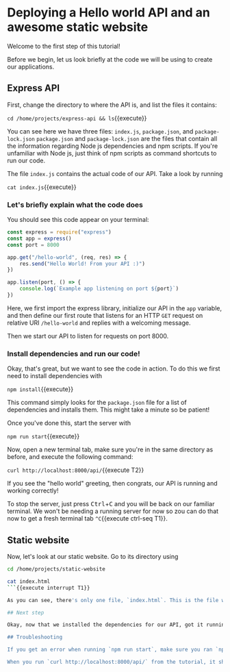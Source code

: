 # Deploying a Hello world API and an awesome static website

Welcome to the first step of this tutorial!

Before we begin, let us look briefly at the code we will be using to create our applications.

## Express API

First, change the directory to where the API is, and list the files it contains:

`cd /home/projects/express-api && ls`{{execute}}

You can see here we have three files: `index.js`, `package.json`, and `package-lock.json`
`package.json` and `package-lock.json` are the files that contain all the information regarding Node js dependencies and npm scripts. If you're unfamiliar with Node js, just think of npm scripts as command shortcuts to run our code.

The file `index.js` contains the actual code of our API. Take a look by running

`cat index.js`{{execute}}

### Let's briefly explain what the code does

You should see this code appear on your terminal:

```js
const express = require("express")
const app = express()
const port = 8000

app.get("/hello-world", (req, res) => {
    res.send("Hello World! From your API :)")
})

app.listen(port, () => {
    console.log(`Example app listening on port ${port}`)
})
```

Here, we first import the express library, initialize our API in the `app` variable, and then define our first route that listens for an HTTP `GET` request on relative URI `/hello-world` and replies with a welcoming message.

Then we start our API to listen for requests on port 8000.

### Install dependencies and run our code!

Okay, that's great, but we want to see the code in action. To do this we first need to install dependencies with

`npm install`{{execute}}

This command simply looks for the `package.json` file for a list of dependencies and installs them.
This might take a minute so be patient!

Once you've done this, start the server with

`npm run start`{{execute}}

Now, open a new terminal tab, make sure you're in the same directory as before, and execute the following command:

`curl http://localhost:8000/api/`{{execute T2}}

If you see the "hello world" greeting, then congrats, our API is running and working correctly!

To stop the server, just press <kbd>Ctrl</kbd>+<kbd>C</kbd> and you will be back on our familiar terminal. We won't be needing a running server for now so zou can do that now to get a fresh terminal tab `^C`{{execute ctrl-seq T1}}.

## Static website

Now, let's look at our static website. Go to its directory using

```bash
cd /home/projects/static-website

cat index.html
```{{execute interrupt T1}}

As you can see, there's only one file, `index.html`. This is the file we are going to be serving when a browser types the IP address or domain of our server. Simple as that! Of course, you can always make a more complicated website, using React or other frameworks, but that's outside the scope of this tutorial.

## Next step

Okay, now that we installed the dependencies for our API, got it running, and saw where our static website is, let's see how we can actually serve our application to the outside world. We will do this in the next step with an awesome tool called Nginx. See you there!

## Troubleshooting

If you get an error when running `npm run start`, make sure you ran `npm install` just before.

When you run `curl http://localhost:8000/api/` from the tutorial, it should open up a new terminal and execute. If this didn't work the first time, run it again!